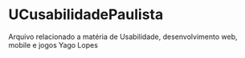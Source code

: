 # UCusabilidadePaulista
Arquivo relacionado a matéria de Usabilidade, desenvolvimento web, mobile e jogos
Yago Lopes